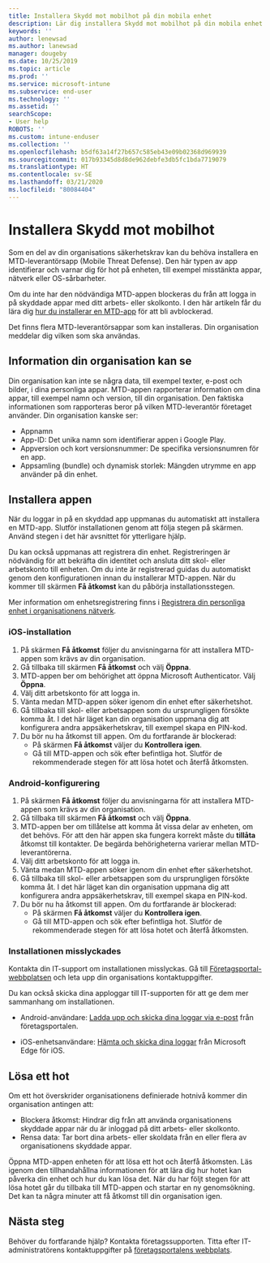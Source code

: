 ```yaml
---
title: Installera Skydd mot mobilhot på din mobila enhet
description: Lär dig installera Skydd mot mobilhot på din mobila enhet.
keywords: ''
author: lenewsad
ms.author: lanewsad
manager: dougeby
ms.date: 10/25/2019
ms.topic: article
ms.prod: ''
ms.service: microsoft-intune
ms.subservice: end-user
ms.technology: ''
ms.assetid: ''
searchScope:
- User help
ROBOTS: ''
ms.custom: intune-enduser
ms.collection: ''
ms.openlocfilehash: b5df63a14f27b657c585eb43e09b02368d969939
ms.sourcegitcommit: 017b93345d8d8de962debfe3db5fc1bda7719079
ms.translationtype: HT
ms.contentlocale: sv-SE
ms.lasthandoff: 03/21/2020
ms.locfileid: "80084404"
---
```

# <a name="install-mobile-threat-defense"></a>Installera Skydd mot mobilhot   

Som en del av din organisations säkerhetskrav kan du behöva installera en MTD-leverantörsapp (Mobile Threat Defense). Den här typen av app identifierar och varnar dig för hot på enheten, till exempel misstänkta appar, nätverk eller OS-sårbarheter.  

Om du inte har den nödvändiga MTD-appen blockeras du från att logga in på skyddade appar med ditt arbets- eller skolkonto. I den här artikeln får du lära dig [hur du installerar en MTD-app](set-up-mobile-threat-defense.md#install-app) för att bli avblockerad.  

Det finns flera MTD-leverantörsappar som kan installeras. Din organisation meddelar dig vilken som ska användas. 


## <a name="information-your-organization-can-see"></a>Information din organisation kan se   

Din organisation kan inte se några data, till exempel texter, e-post och bilder, i dina personliga appar. MTD-appen rapporterar information om dina appar, till exempel namn och version, till din organisation. Den faktiska informationen som rapporteras beror på vilken MTD-leverantör företaget använder. Din organisation kanske ser:   

* Appnamn  
* App-ID: Det unika namn som identifierar appen i Google Play.  
* Appversion och kort versionsnummer: De specifika versionsnumren för en app.  
* Appsamling (bundle) och dynamisk storlek: Mängden utrymme en app använder på din enhet. 


## <a name="install-app"></a>Installera appen    
När du loggar in på en skyddad app uppmanas du automatiskt att installera en MTD-app. Slutför installationen genom att följa stegen på skärmen. Använd stegen i det här avsnittet för ytterligare hjälp.  
 
Du kan också uppmanas att registrera din enhet. Registreringen är nödvändig för att bekräfta din identitet och ansluta ditt skol- eller arbetskonto till enheten. Om du inte är registrerad guidas du automatiskt genom den konfigurationen innan du installerar MTD-appen. När du kommer till skärmen **Få åtkomst** kan du påbörja installationsstegen.  

Mer information om enhetsregistrering finns i [Registrera din personliga enhet i organisationens nätverk](https://docs.microsoft.com/azure/active-directory/user-help/user-help-register-device-on-network).  

### <a name="ios-setup"></a>iOS-installation  

1. På skärmen **Få åtkomst** följer du anvisningarna för att installera MTD-appen som krävs av din organisation.   
2. Gå tillbaka till skärmen **Få åtkomst** och välj **Öppna**.  
3. MTD-appen ber om behörighet att öppna Microsoft Authenticator. Välj **Öppna**. 
4. Välj ditt arbetskonto för att logga in. 
5. Vänta medan MTD-appen söker igenom din enhet efter säkerhetshot. 
6. Gå tillbaka till skol- eller arbetsappen som du ursprungligen försökte komma åt. I det här läget kan din organisation uppmana dig att konfigurera andra appsäkerhetskrav, till exempel skapa en PIN-kod.   
7. Du bör nu ha åtkomst till appen. Om du fortfarande är blockerad:  
    * På skärmen **Få åtkomst** väljer du **Kontrollera igen**.  
    * Gå till MTD-appen och sök efter befintliga hot. Slutför de rekommenderade stegen för att lösa hotet och återfå åtkomsten.    

### <a name="android-setup"></a>Android-konfigurering 

1. På skärmen **Få åtkomst** följer du anvisningarna för att installera MTD-appen som krävs av din organisation.  
2. Gå tillbaka till skärmen **Få åtkomst** och välj **Öppna**.  
3. MTD-appen ber om tillåtelse att komma åt vissa delar av enheten, om det behövs. För att den här appen ska fungera korrekt måste du **tillåta** åtkomst till kontakter. De begärda behörigheterna varierar mellan MTD-leverantörerna.  
4. Välj ditt arbetskonto för att logga in.  
5. Vänta medan MTD-appen söker igenom din enhet efter säkerhetshot.  
6. Gå tillbaka till skol- eller arbetsappen som du ursprungligen försökte komma åt. I det här läget kan din organisation uppmana dig att konfigurera andra appsäkerhetskrav, till exempel skapa en PIN-kod.  
7. Du bör nu ha åtkomst till appen. Om du fortfarande är blockerad:  
    * På skärmen **Få åtkomst** väljer du **Kontrollera igen**.  
    * Gå till MTD-appen och sök efter befintliga hot. Slutför de rekommenderade stegen för att lösa hotet och återfå åtkomsten.  

### <a name="installation-failed"></a>Installationen misslyckades  

Kontakta din IT-support om installationen misslyckas. Gå till [Företagsportal-webbplatsen](https://go.microsoft.com/fwlink/?linkid=2010980) och leta upp din organisations kontaktuppgifter.  

Du kan också skicka dina apploggar till IT-supporten för att ge dem mer sammanhang om installationen.  
* Android-användare: [Ladda upp och skicka dina loggar via e-post](https://docs.microsoft.com/mem/intune/user-help/send-logs-to-your-it-admin-by-email-android) från företagsportalen.   

* iOS-enhetsanvändare: [Hämta och skicka dina loggar](https://docs.microsoft.com/intune/apps/manage-microsoft-edge#use-microsoft-edge-to-access-managed-app-logs) från Microsoft Edge för iOS.  

## <a name="resolve-a-threat"></a>Lösa ett hot  
Om ett hot överskrider organisationens definierade hotnivå kommer din organisation antingen att:  
   
* Blockera åtkomst: Hindrar dig från att använda organisationens skyddade appar när du är inloggad på ditt arbets- eller skolkonto.  
* Rensa data: Tar bort dina arbets- eller skoldata från en eller flera av organisationens skyddade appar.  

Öppna MTD-appen enheten för att lösa ett hot och återfå åtkomsten. Läs igenom den tillhandahållna informationen för att lära dig hur hotet kan påverka din enhet och hur du kan lösa det. När du har följt stegen för att lösa hotet går du tillbaka till MTD-appen och startar en ny genomsökning. Det kan ta några minuter att få åtkomst till din organisation igen.  

## <a name="next-steps"></a>Nästa steg  

Behöver du fortfarande hjälp? Kontakta företagssupporten. Titta efter IT-administratörens kontaktuppgifter på [företagsportalens webbplats](https://go.microsoft.com/fwlink/?linkid=2010980).

